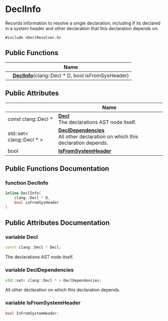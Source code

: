 # DeclInfo



Records information to resolve a single declaration, including if its declared in a system header and other declaration that this declaration depends on. 


`#include <DeclResolver.h>`

## Public Functions

|                | Name           |
| -------------- | -------------- |
| | **[DeclInfo](../Classes/structDeclInfo.md#function-declinfo)**(clang::Decl * D, bool isFromSysHeader) |

## Public Attributes

|                | Name           |
| -------------- | -------------- |
| const clang::Decl * | **[Decl](../Classes/structDeclInfo.md#variable-decl)** <br>The declarations AST node itself.  |
| std::set< clang::Decl * > | **[DeclDependencies](../Classes/structDeclInfo.md#variable-decldependencies)** <br>All other declaration on which this declaration depends.  |
| bool | **[IsFromSystemHeader](../Classes/structDeclInfo.md#variable-isfromsystemheader)**  |

## Public Functions Documentation

### function DeclInfo

```cpp
inline DeclInfo(
    clang::Decl * D,
    bool isFromSysHeader
)
```


## Public Attributes Documentation

### variable Decl

```cpp
const clang::Decl * Decl;
```

The declarations AST node itself. 

### variable DeclDependencies

```cpp
std::set< clang::Decl * > DeclDependencies;
```

All other declaration on which this declaration depends. 

### variable IsFromSystemHeader

```cpp
bool IsFromSystemHeader;
```


